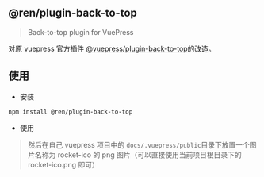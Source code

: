 ## @ren/plugin-back-to-top

> Back-to-top plugin for VuePress

对原 vuepress 官方插件 [@vuepress/plugin-back-to-top](https://vuepress.vuejs.org/plugin/official/plugin-back-to-top.html)的改造。

## 使用

- 安装

```sh
npm install @ren/plugin-back-to-top
```

- 使用

> 然后在自己 vuepress 项目中的 `docs/.vuepress/public`目录下放置一个图片名称为 rocket-ico 的 png 图片（可以直接使用当前项目根目录下的 rocket-ico.png 即可）
